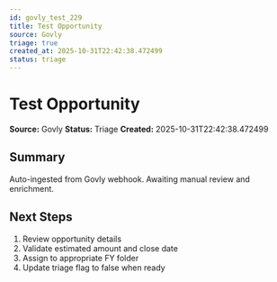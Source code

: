 ```yaml
---
id: govly_test_229
title: Test Opportunity
source: Govly
triage: true
created_at: 2025-10-31T22:42:38.472499
status: triage
---
```


# Test Opportunity

**Source:** Govly
**Status:** Triage
**Created:** 2025-10-31T22:42:38.472499

## Summary

Auto-ingested from Govly webhook. Awaiting manual review and enrichment.

## Next Steps

1. Review opportunity details
2. Validate estimated amount and close date
3. Assign to appropriate FY folder
4. Update triage flag to false when ready

